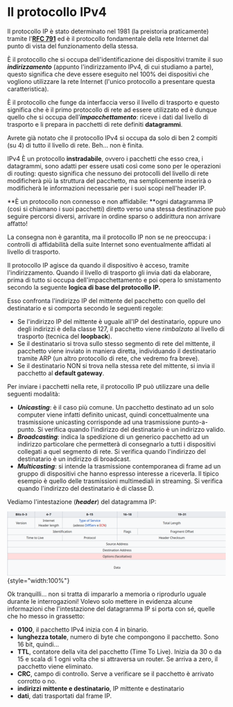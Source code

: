 # Il protocollo IPv4


Il protocollo IP è stato determinato nel 1981 (la preistoria
praticamente) tramite l'[**RFC 791**](https://tools.ietf.org/html/rfc791) ed è il protocollo
fondamentale della rete Internet dal punto di vista del funzionamento
della stessa.

È il protocollo che si occupa dell'identificazione dei dispositivi
tramite il suo ***indirizzamento*** (appunto l'indirizzamento IPv4, di
cui studiamo a parte), questo significa che deve essere eseguito nel
100% dei dispositivi che vogliono utilizzare la rete Internet (l'unico
protocollo a presentare questa caratteristica).

È il protocollo che funge da interfaccia verso il livello di trasporto e
questo significa che è il primo protocollo di rete ad essere utilizzato
ed è dunque quello che si occupa dell'***impacchettamento***: riceve i
dati dal livello di trasporto e li prepara in pacchetti di rete definiti
**datagrammi**.

Avrete già notato che il protocollo IPv4 si occupa da solo di ben 2
compiti (su 4) di tutto il livello di rete. Beh... non è finita.

IPv4 È un protocollo **instradabile**, ovvero i pacchetti che esso crea,
i datagrammi, sono adatti per essere usati così come sono per le
operazioni di routing: questo significa che nessuno dei protocolli del
livello di rete modificherà più la struttura del pacchetto, ma
semplicemente inserirà o modificherà le informazioni necessarie per i
suoi scopi nell'header IP.

**È un protocollo non connesso e non affidabile: **ogni datagramma IP
(così si chiamano i suoi pacchetti) diretto verso una stessa
destinazione può seguire percorsi diversi, arrivare in ordine sparso o
addirittura non arrivare affatto!

La consegna non è garantita, ma il protocollo IP non se ne preoccupa: i
controlli di affidabilità della suite Internet sono eventualmente
affidati al livello di trasporto.

Il protocollo IP agisce da quando il dispositivo è acceso, tramite
l'indirizzamento. Quando il livello di trasporto gli invia dati da
elaborare, prima di tutto si occupa dell'impacchettamento e poi opera lo
smistamento secondo la seguente **logica di base del protocollo IP.**

Esso confronta l'indirizzo IP del mittente del pacchetto con quello del
destinatario e si comporta secondo le seguenti regole:

-   Se l'indirizzo IP del mittente è uguale all'IP del destinatario,
    oppure uno degli indirizzi è della classe 127, il pacchetto viene
    *rimbalzato* al livello di trasporto (tecnica del **loopback**).
-   Se il destinatario si trova sullo stesso segmento di rete del
    mittente, il pacchetto viene inviato in maniera diretta,
    individuando il destinatario tramite ARP (un altro protocollo di
    rete, che vedremo fra breve).
-   Se il destinatario NON si trova nella stessa rete del mittente, si
    invia il pacchetto al **default gateway**.

Per inviare i pacchetti nella rete, il protocollo IP può utilizzare una
delle seguenti modalità:

-   ***Unicasting***: è il caso più comune. Un pacchetto destinato ad un
    solo computer viene infatti definito unicast, quindi concettualmente
    una trasmissione unicasting corrisponde ad una trasmissione
    punto-a-punto. Si verifica quando l'indirizzo del destinatario è un
    indirizzo valido.
-   ***Broadcasting***: indica la spedizione di un generico pacchetto ad
    un indirizzo particolare che permetterà di consegnarlo a tutti i
    dispositivi collegati a quel segmento di rete. Si verifica quando
    l'indirizzo del destinatario è un indirizzo di broadcast.
-   ***Multicasting***: si intende la trasmissione contemporanea di
    frame ad un gruppo di dispositivi che hanno espresso interesse a
    riceverla. Il tipico esempio è quello delle trasmissioni
    multimediali in streaming. Si verifica quando l'indirizzo del
    destinatario è di classe D.

Vediamo l'intestazione (***header***) del datagramma IP:

![Pacchetto IPv4](images/IPv4_packet.png){style="width:100%"}

Ok tranquilli... non si tratta di impararlo a memoria o riprodurlo
uguale durante le interrogazioni! Volevo solo mettere in evidenza alcune
informazioni che l'intestazione del datagramma IP si porta con sé,
quelle che ho messo in grassetto:

-   **0100**, il pacchetto IPv4 inizia con 4 in binario.
-   **lunghezza totale**, numero di byte che compongono il pacchetto.
    Sono 16 bit, quindi...
-   **TTL**, contatore della vita del pacchetto (Time To Live). Inizia
    da 30 o da 15 e scala di 1 ogni volta che si attraversa un router.
    Se arriva a zero, il pacchetto viene eliminato.
-   **CRC**, campo di controllo. Serve a verificare se il pacchetto è
    arrivato corrotto o no.
-   **indirizzi mittente e destinatario**, IP mittente e destinatario
-   **dati**, dati trasportati dal frame IP.

<br>
<br>


